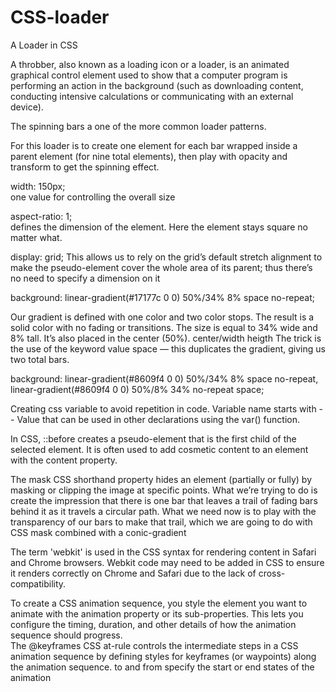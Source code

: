 # CSS-loader
A Loader in CSS

A throbber, also known as a loading icon or a loader, is an animated graphical control element used to show that a computer program is performing an action in the background (such as downloading content, conducting intensive calculations or communicating with an external device). 

The spinning bars a one of the more common loader patterns.
 
For this loader is to create one element for each bar wrapped inside a parent element (for nine total elements), then play with opacity and transform to get the spinning effect.
 
width: 150px;  
one value for controlling the overall size

aspect-ratio: 1;    
defines the dimension of the element. Here the element stays square no matter what.

display: grid;
This allows us to rely on the grid’s default stretch alignment to make the pseudo-element cover the whole area of its parent; thus there’s no need to specify a dimension on it 

background: linear-gradient(#17177c 0 0) 50%/34% 8% space no-repeat;
    
Our gradient is defined with one color and two color stops. The result is a solid color with no fading or transitions. The size is equal to 34% wide and 8% tall. 
It’s also placed in the center (50%). center/width heigth
The trick is the use of the keyword value space — this duplicates the gradient, giving us two total bars.

background: linear-gradient(#8609f4 0 0) 50%/34% 8% space no-repeat,
            linear-gradient(#8609f4 0 0) 50%/8% 34% no-repeat space; 
    
Creating css variable to avoid repetition in code. 
Variable name starts with -- 
Value that can be used in other declarations using the var() function.

In CSS, ::before creates a pseudo-element that is the first child of the selected element. 
It is often used to add cosmetic content to an element with the content property. 

The mask CSS shorthand property hides an element (partially or fully) by masking or clipping the image at specific points.
What we’re trying to do is create the impression that there is one bar that leaves a trail of fading bars behind it as it travels a circular path. 
What we need now is to play with the transparency of our bars to make that trail, which we are going to do with CSS mask combined with a conic-gradient 

The term 'webkit' is used in the CSS syntax for rendering content in Safari and Chrome browsers. 
Webkit code may need to be added in CSS to ensure it renders correctly on Chrome and Safari due to the lack of cross-compatibility. 

To create a CSS animation sequence, you style the element you want to animate with the animation property or its sub-properties. 
This lets you configure the timing, duration, and other details of how the animation sequence should progress.  
The @keyframes CSS at-rule controls the intermediate steps in a CSS animation sequence by defining styles for keyframes (or waypoints) along the animation sequence.
to and from specify the start or end states of the animation
